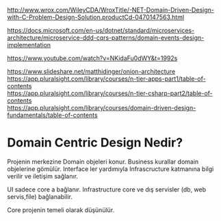 http://www.wrox.com/WileyCDA/WroxTitle/-NET-Domain-Driven-Design-with-C-Problem-Design-Solution.productCd-0470147563.html

https://docs.microsoft.com/en-us/dotnet/standard/microservices-architecture/microservice-ddd-cqrs-patterns/domain-events-design-implementation

https://www.youtube.com/watch?v=NKidaFu0dWY&t=1992s



https://www.slideshare.net/matthidinger/onion-architecture  
https://app.pluralsight.com/library/courses/n-tier-apps-part1/table-of-contents  
https://app.pluralsight.com/library/courses/n-tier-csharp-part2/table-of-contents  
https://app.pluralsight.com/library/courses/domain-driven-design-fundamentals/table-of-contents  

# Domain Centric Design Nedir?

Projenin merkezine Domain objeleri konur. Business kurallar domain objelerine gömülür.
Interface ler yardımıyla Infrascructure katmanına bilgi verilir ve iletişim sağlanır.

UI sadece core a bağlanır.
Infrastructure core ve dış servisler (db, web servis,file) bağlanabilir.

Core projenin temeli olarak düşünülür.



